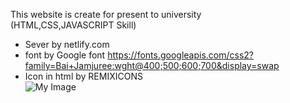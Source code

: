This website is create for present to university
<br>(HTML,CSS,JAVASCRIPT Skill)

- Sever by netlify.com
- font by Google font https://fonts.googleapis.com/css2?family=Bai+Jamjuree:wght@400;500;600;700&display=swap
- Icon in html by REMIXICONS 
<br>![My Image]([my-image.jpg](https://github.com/Kkirari/Portfoilio_website/assets/143586575/6f64eea3-a56a-4bf4-9785-5d223279e363))

